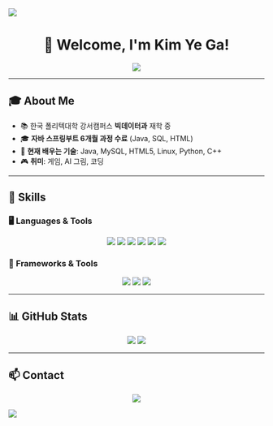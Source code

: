 <img src="https://capsule-render.vercel.app/api?type=waving&color=BDBDC8&height=150&section=header" />
<h1 align="center">🌿 Welcome, I'm Kim Ye Ga!</h1>
<p align="center">
  <img src="https://readme-typing-svg.herokuapp.com?font=Fira+Code&pause=1000&color=5C9EAD&center=true&vCenter=true&width=500&lines=Big+Data+Student;AI+Art+Enthusiast;Full-Stack+Developer;Lifelong+Learner">
</p>

---

## 🎓 About Me  
- 📚 한국 폴리텍대학 강서캠퍼스 **빅데이터과** 재학 중  
- 🎓 **자바 스프링부트 6개월 과정 수료** (Java, SQL, HTML)  
- 🌱 **현재 배우는 기술**: Java, MySQL, HTML5, Linux, Python, C++  
- 🎮 **취미**: 게임, AI 그림, 코딩  

---

## 🚀 Skills  
### **🖥️ Languages & Tools**  
<p align="center">
  <img src="https://img.shields.io/badge/Java-4B8BBE?style=for-the-badge&logo=java&logoColor=white">
  <img src="https://img.shields.io/badge/MySQL-87A8A4?style=for-the-badge&logo=mysql&logoColor=white">
  <img src="https://img.shields.io/badge/HTML5-FFA07A?style=for-the-badge&logo=html5&logoColor=white">
  <img src="https://img.shields.io/badge/Linux-4C9A2A?style=for-the-badge&logo=linux&logoColor=white">
  <img src="https://img.shields.io/badge/Python-5C9EAD?style=for-the-badge&logo=python&logoColor=white">
  <img src="https://img.shields.io/badge/C++-4682B4?style=for-the-badge&logo=cplusplus&logoColor=white">
</p>

### **🔧 Frameworks & Tools**  
<p align="center">
  <img src="https://img.shields.io/badge/SpringBoot-6DB33F?style=for-the-badge&logo=springboot&logoColor=white">
  <img src="https://img.shields.io/badge/Git-FFB347?style=for-the-badge&logo=git&logoColor=white">
  <img src="https://img.shields.io/badge/Docker-6699CC?style=for-the-badge&logo=docker&logoColor=white">
</p>

---

## 📊 GitHub Stats  
<p align="center">
  <img src="https://github-readme-stats.vercel.app/api?username=kimyega&show_icons=true&theme=calm">
  <img src="https://github-readme-stats.vercel.app/api/top-langs/?username=kimyega&layout=compact&theme=calm">
</p>

---

## 📫 Contact  
<p align="center">
  <a href="mailto:yega99@gmail.com">
    <img src="https://img.shields.io/badge/Email-87A8A4?style=for-the-badge&logo=gmail&logoColor=white">
  </a>
</p>

<img src="https://capsule-render.vercel.app/api?type=waving&color=BDBDC8&height=150&section=footer" />
